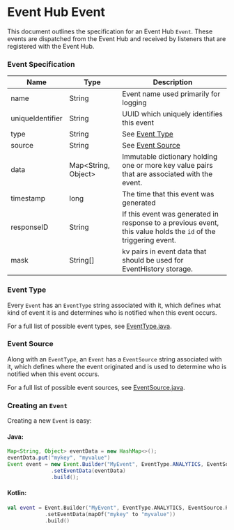 # Event Hub Event

This document outlines the specification for an Event Hub `Event`. These events are dispatched from the Event Hub and received by listeners that are registered with the Event Hub.

### Event Specification

| Name              | Type               | Description                                                  |
| ----------------- | ------------------ | ------------------------------------------------------------ |
| name              | String             | Event name used primarily for logging                        |
| uniqueIdentifier  | String             | UUID which uniquely identifies this event                    |
| type              | String             | See [Event Type](#event-type)                                |
| source            | String             | See [Event Source](#event-source)                            |
| data              | Map<String, Object>| Immutable dictionary holding one or more key value pairs that are associated with the event. |
| timestamp         | long               | The time that this event was generated                       |
| responseID        | String             | If this event was generated in response to a previous event, this value holds the `id` of the triggering event. |
| mask              | String[]           | kv pairs in event data that should be used for EventHistory storage. |

### Event Type

Every `Event` has an `EventType` string associated with it, which defines what kind of event it is and determines who is notified when this event occurs.

For a full list of possible event types, see [EventType.java](../../code/core/src/main/java/com/adobe/marketing/mobile/EventType.java).

### Event Source

Along with an `EventType`, an `Event` has a `EventSource` string associated with it, which defines where the event originated and is used to determine who is notified when this event occurs.

For a full list of possible event sources, see [EventSource.java](../../code/core/src/main/java/com/adobe/marketing/mobile/EventSource.java).

### Creating an `Event`

Creating a new `Event` is easy:

#### Java:
```java
Map<String, Object> eventData = new HashMap<>();
eventData.put("mykey", "myvalue")
Event event = new Event.Builder("MyEvent", EventType.ANALYTICS, EventSource.REQUEST_CONTENT)
              .setEventData(eventData)
              .build();
```

#### Kotlin:
```kotlin
val event = Event.Builder("MyEvent", EventType.ANALYTICS, EventSource.REQUEST_CONTENT)
            .setEventData(mapOf("mykey" to "myvalue"))
            .build()
```

